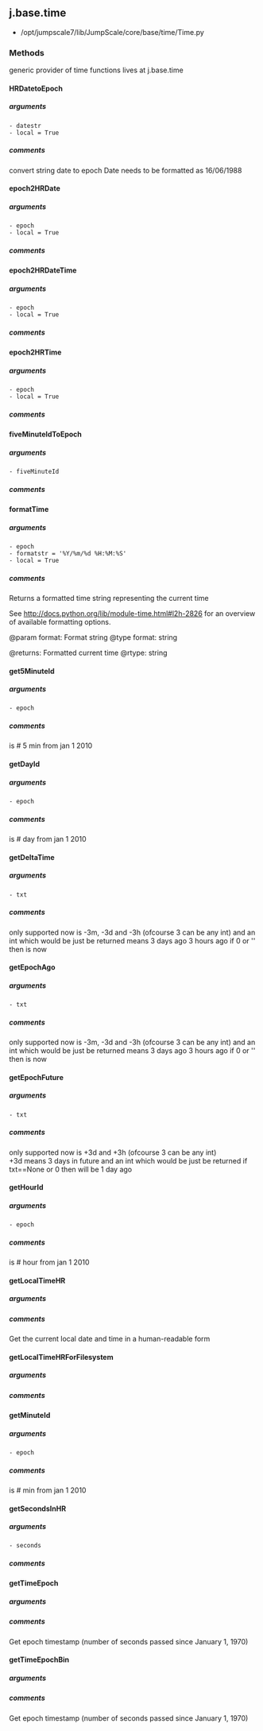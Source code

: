 ## j.base.time

- /opt/jumpscale7/lib/JumpScale/core/base/time/Time.py

### Methods

generic provider of time functions
lives at j.base.time

#### HRDatetoEpoch 
##### arguments

    - datestr
    - local = True

##### comments

convert string date to epoch
Date needs to be formatted as 16/06/1988

#### epoch2HRDate 
##### arguments

    - epoch
    - local = True

##### comments

#### epoch2HRDateTime 
##### arguments

    - epoch
    - local = True

##### comments

#### epoch2HRTime 
##### arguments

    - epoch
    - local = True

##### comments

#### fiveMinuteIdToEpoch 
##### arguments

    - fiveMinuteId

##### comments

#### formatTime 
##### arguments

    - epoch
    - formatstr = '%Y/%m/%d %H:%M:%S'
    - local = True

##### comments

Returns a formatted time string representing the current time

See http://docs.python.org/lib/module-time.html#l2h-2826 for an
overview of available formatting options.

@param format: Format string
@type format: string

@returns: Formatted current time
@rtype: string

#### get5MinuteId 
##### arguments

    - epoch

##### comments

is # 5 min from jan 1 2010

#### getDayId 
##### arguments

    - epoch

##### comments

is # day from jan 1 2010

#### getDeltaTime 
##### arguments

    - txt

##### comments

only supported now is -3m, -3d and -3h (ofcourse 3 can be any int)
and an int which would be just be returned
means 3 days ago 3 hours ago
if 0 or '' then is now

#### getEpochAgo 
##### arguments

    - txt

##### comments

only supported now is -3m, -3d and -3h  (ofcourse 3 can be any int)
and an int which would be just be returned
means 3 days ago 3 hours ago
if 0 or '' then is now

#### getEpochFuture 
##### arguments

    - txt

##### comments

only supported now is +3d and +3h  (ofcourse 3 can be any int)        
+3d means 3 days in future
and an int which would be just be returned
if txt==None or 0 then will be 1 day ago

#### getHourId 
##### arguments

    - epoch

##### comments

is # hour from jan 1 2010

#### getLocalTimeHR 
##### arguments

##### comments

Get the current local date and time in a human-readable form

#### getLocalTimeHRForFilesystem 
##### arguments

##### comments

#### getMinuteId 
##### arguments

    - epoch

##### comments

is # min from jan 1 2010

#### getSecondsInHR 
##### arguments

    - seconds

##### comments

#### getTimeEpoch 
##### arguments

##### comments

Get epoch timestamp (number of seconds passed since January 1, 1970)

#### getTimeEpochBin 
##### arguments

##### comments

Get epoch timestamp (number of seconds passed since January 1, 1970)

